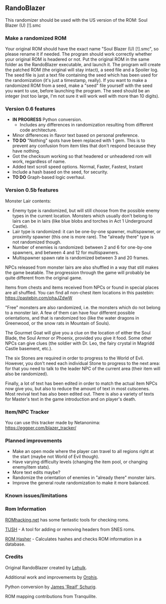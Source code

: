 ## RandoBlazer

This randomizer should be used with the US version of the ROM: 
  Soul Blazer (U) [!].smc
  
### Make a randomized ROM

Your original ROM should have the exact name "Soul Blazer (U) [!].smc", so please rename it if needed. The program should work correctly whether your original ROM is headered or not. Put the original ROM in the same folder as the RandoBlazer executable, and launch it. The program will create the patched ROM (the original will stay intact), a seed file and a Spoiler log. The seed file is just a text file containing the seed which has been used for the randomization (it's just a timestamp, really). If you want to make a randomized ROM from a seed, make a "seed" file yourself with the seed you want to use, before launching the program. The seed should be an integer (not too large, I'm not sure it will work well with more than 10 digits).

### Version 0.6 features

- **IN PROGRESS** Python conversion.
  - Includes any differences in randomization resulting from different code architecture.
- Minor differences in flavor text based on personal preference.
- **TO DO** "Nothing" spots have been replaced with 1 gem. This is to prevent any confusion from item tiles that don't respond because they have nothing.
- Got the checksum working so that headered or unheadered rom will work, regardless of name.
- Added text scroll speed options. Normal, Faster, Fastest, Instant
- Include a hash based on the seed, for security.
- **TO DO** Graph-based logic overhaul.

### Version 0.5b features

Monster Lair contents:
 - Enemy type is randomized, but will still choose from the possible enemy types in the current location. Monsters which usually don't belong to lairs can be in lairs (like blue blobs and torches in Act 1 Underground Castle).
 - Lair type is randomized: it can be one-by-one spawner, multispawner, or proximity spawner (this one is more rare). The "already there" type is not randomized though.
 - Number of enemies is randomized: between 2 and 6 for one-by-one spawners, and between 4 and 12 for multispawners.
 - Multispawner spawn rate is randomized between 3 and 20 frames.
 
NPCs released from monster lairs are also shuffled in a way that still makes the game beatable. The progression through the game will probably be quite different from the original game.

Items from chests and items received from NPCs or found in special places are all shuffled. You can find all non-chest item locations in this pastebin:
https://pastebin.com/phaJZdwW

"Free" monsters are also randomized, i.e. the monsters which do not belong to a monster lair. A few of them can have four different possible orientations, and that is randomized too (like the water dragons in Greenwood, or the snow rats in Mountain of Souls).

The Gourmet Goat will give you a clue on the location of either the Soul Blade, the Soul Armor or Phoenix, provided you give it food. Some other NPCs can give clues (the soldier with Dr. Leo, the fairy crystal in Magridd Castle basement, etc.).

The six Stones are required in order to progress to the World of Evil. However, you don't need each individual Stone to progress to the next area: for that you need to talk to the leader NPC of the current area (their item will also be randomized).

Finally, a lot of text has been edited in order to match the actual item NPCs now give you, but also to reduce the amount of text in most cutscenes. Most revival text has also been edited out. There is also a variety of texts for Master's text in the game introduction and on player's death.

### Item/NPC Tracker

You can use this tracker made by Netanonima: https://eggper.com/blazer_tracker/

### Planned improvements

 - Make an open mode where the player can travel to all regions right at the start (maybe not World of Evil though).
 - Have varying difficulty levels (changing the item pool, or changing enemy/item stats).
 - More text edits maybe?
 - Randomize the orientation of enemies in "already there" monster lairs.
 - Improve the general route randomization to make it more balanced.

### Known issues/limitations

### Rom Information
[ROMhacking.net](http://www.romhacking.net/) has some fantastic tools for checking roms.

[TUSH](http://www.romhacking.net/utilities/608/) - A tool for adding or removing headers from SNES roms.

[ROM Hasher](http://www.romhacking.net/utilities/1002/) - Calculates hashes and checks ROM information in a database.

### Credits

Original RandoBlazer created by [Lehulk](https://github.com/LeHulk1/RandoBlazer).

Additional work and improvements by [Orphis](https://github.com/Orphis/).

Python conversion by [James 'Reaif' Schurig](https://github.com/jnschurig).

ROM mapping contributions from Tranquilite.

